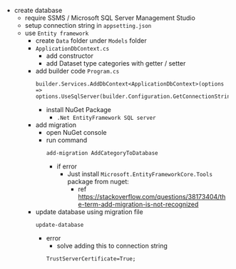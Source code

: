 - create database
  - require SSMS / Microsoft SQL Server Management Studio
  - setup connection string in `appsetting.json`
  - use `Entity framework`
    - create `Data` folder under `Models` folder
    - `ApplicationDbContext.cs`
      - add constructor
      - add Dataset<Category> type categories with getter / setter
    - add builder code `Program.cs`
      ```
      builder.Services.AddDbContext<ApplicationDbContext>(options => options.UseSqlServer(builder.Configuration.GetConnectionString("DefaultConnection")));
      ```
      - install NuGet Package
        - `.Net EntityFramework SQL server`
    - add migration
      - open NuGet console
      - run command
        ```
        add-migration AddCategoryToDatabase
        ```
        - if error
          - Just install `Microsoft.EntityFrameworkCore.Tools` package from nuget:
            - ref
              https://stackoverflow.com/questions/38173404/the-term-add-migration-is-not-recognized
    - update database using migration file
      ```
      update-database
      ```
      - error
        - solve adding this to connection string
        ```
        TrustServerCertificate=True;
        ```
